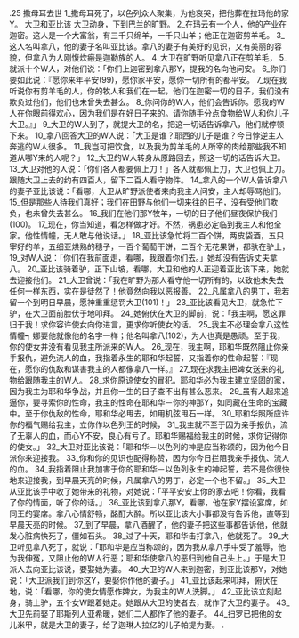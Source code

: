 .25 
撒母耳去世 
1_撒母耳死了，以色列众人聚集，为他哀哭，把他葬在拉玛他的家Y。 
大卫和亚比该 
大卫动身，下到巴兰的旷野。 2_在玛云有一个人，他的产业在迦密。这人是一个大富翁，有三千只绵羊，一千只山羊；他正在迦密剪羊毛。 3_这人名叫拿八，他的妻子名叫亚比该。拿八的妻子有美好的见识，又有美丽的容貌，但拿八为人刚愎炊瘢是迦勒族的人。 4_大卫在旷野听见拿八正在剪羊毛， 5_就派十个W人，对他们说：「你们上迦密到拿八那Y，提我的名向他问安。 6_你们要如此说：『愿你来年平安(99)，愿你家平安，愿你一切所有的都平安。 7_现在我听说你有剪羊毛的人，你的牧人和我们在一起，他们在迦密一切的日子，我们没有欺负过他们，他们也未曾失去甚么。 8_你问你的W人，他们会告诉你。愿我的W人在你眼前得欢心，因为我们是在好日子来的。请你随手分点食物给W人和你儿子大卫。』」 
9_大卫的W人到了，就提大卫的名，把这一切话告诉拿八，他们就停顿下来。 10_拿八回答大卫的W人说：「大卫是谁？耶西的儿子是谁？今日悖逆主人奔逃的W人很多。 11_我岂可把饮食，以及我为剪羊毛的人所宰的肉给那些我不知道从哪Y来的人呢？」 12_大卫的W人转身从原路回去，照这一切的话告诉大卫。 13_大卫对他的人说：「你们各人都要佩上刀！」各人就都佩上刀，大卫也佩上刀。跟随大卫上去的约有四百人，留下二百人看守物件。 
14_拿八的一个W人告诉拿八的妻子亚比该说：「看哪，大卫从旷野派使者来向我主人问安，主人却辱骂他们。 15_但是那些人待我们真好；我们在田野与他们一切来往的日子，没有受他们欺负，也未曾失去甚么。 16_我们在他们那Y牧羊，一切的日子他们昼夜保护我们(100)。 17_现在，你当知道，看怎样做才好。不然，祸患必定临到我主人和他全家。他性情幢，无人敢与他说话。」 
18_亚比该急忙将二百个饼，两皮袋酒，五只宰好的羊，五细亚烘熟的穗子，一百个葡萄干饼，二百个无花果饼，都驮在驴上， 19_对W人说：「你们在我前面走，看哪，我跟着你们去。」她却没有告诉丈夫拿八。 20_亚比该骑着驴，正下山坡，看哪，大卫和他的人正迎着亚比该下来，她就去迎接他们。 21_大卫曾说：「我在旷野为那人看守他一切所有的，以致他未失去任何一样东西，实在是徒然了！他竟然向我以恶报善。 22_凡属拿八的男丁，我若留一个到明日早晨，愿神重重惩罚大卫(101)！」 
23_亚比该看见大卫，就急忙下驴，在大卫面前脸伏于地叩拜。 24_她俯伏在大卫的脚前，说：「我主啊，愿这罪归于我！求你容许使女向你进言，更求你听使女的话。 25_我主不必理会拿八这性情幢┑娜耍他就像他的名字一样；他名叫拿八(102)，为人也真是愚顽。至于我，你的使女并没有看见我主所派来的W人。 26_现在，我主啊，耶和华既然阻止你亲手报仇，避免流人的血，我指着永生的耶和华起誓，又指着你的性命起誓：『现在，愿你的仇敌和谋害我主的人都像拿八一样。』 27_现在求我主把婢女送来的礼物给跟随我主的W人。 28_求你原谅使女的冒犯。耶和华必为我主建立坚固的家，因为我主为耶和华争战，并且你一生的日子查不出有甚么恶来。 29_虽有人起来追逼你，要寻索你的性命，我主的性命在耶和华－你的神那Y，如同藏在生命的宝藏中。至于你仇敌的性命，耶和华必甩去，如用机弦甩石一样。 30_耶和华照所应许你的福气赐给我主，立你作以色列王的时候， 31_我主就不至于因为亲手报仇，流了无辜人的血，而心Y不安，良心有亏了。耶和华赐福给我主的时候，求你记得你的使女。」 
32_大卫对亚比该说：「耶和华－以色列的神是应当称颂的，因为他今日派你来迎接我。 33_你和你的见识也配得称赞，因为你今日拦阻我亲手报仇、流人的血。 34_我指着阻止我加害于你的耶和华－以色列永生的神起誓，若不是你很快地来迎接我，到早晨天亮的时候，凡属拿八的男丁，必定一个也不留。」 35_大卫从亚比该手中收了她带来的礼物，对她说：「平平安安上你的家去吧！你看，我看了你的情面，听了你的话。」 
36_亚比该到拿八那Y，看哪，他在家Y摆设宴席，如同王的宴席。拿八心情舒畅，酩酊大醉。所以亚比该大小事都没有告诉他，直等到早晨天亮的时候。 37_到了早晨，拿八酒醒了，他的妻子把这些事都告诉他，他就发心脏病快死了，僵如石头。 38_过了十天，耶和华击打拿八，他就死了。 
39_大卫听见拿八死了，就说：「耶和华是应当称颂的，因为我从拿八手中受了羞辱，他为我伸冤，又阻止他的W人行恶；耶和华使拿八的恶归到他自己头上。」于是大卫派人去向亚比该说，要娶她为妻。 40_大卫的W人来到迦密，到亚比该那Y，对她说：「大卫派我们到你这Y，要娶你作他的妻子。」 41_亚比该起来叩拜，俯伏在地，说：「看哪，你的使女情愿作婢女，为我主的W人洗脚。」 42_亚比该立刻起身，骑上驴，五个女W跟着她走。她跟从大卫的使者去，就作了大卫的妻子。 
43_大卫先前娶了耶斯列人亚希暖，她们二人都作了他的妻子。 44_扫罗已把他的女儿米甲，就是大卫的妻子，给了迦琳人拉亿的儿子帕提为妻。 
.